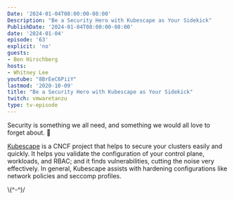 ```yaml
---
Date: '2024-01-04T08:00:00-08:00'
Description: "Be a Security Hero with Kubescape as Your Sidekick"
PublishDate: '2024-01-04T08:00:00-08:00'
date: '2024-01-04'
episode: '63'
explicit: 'no'
guests:
- Ben Hirschberg
hosts:
- Whitney Lee
youtube: "8BrEeC6PiiY"
lastmod: '2020-10-09'
title: "Be a Security Hero with Kubescape as Your Sidekick"
twitch: vmwaretanzu
type: tv-episode
---
```


Security is something we all need, and something we would all love to forget about.  🙂

[Kubescape](https://kubescape.io/) is a CNCF project that helps to secure your clusters easily and quickly. It helps you validate the configuration of your control plane, workloads, and RBAC; and it finds vulnerabilities, cutting the noise very effectively. In general, Kubescape assists with hardening configurations like network policies and seccomp profiles.

\\(^-^)/
